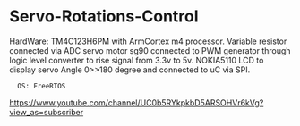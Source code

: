 # Servo-Rotations-Control
HardWare: TM4C123H6PM with ArmCortex m4 processor.
          Variable resistor connected via ADC
          servo motor sg90 connected to PWM generator through logic level converter to rise signal from 3.3v to 5v.
          NOKIA5110 LCD to display servo Angle 0>>180 degree and connected to uC via SPI.
          
      OS: FreeRTOS
https://www.youtube.com/channel/UC0b5RYkpkbD5ARSOHVr6kVg?view_as=subscriber
